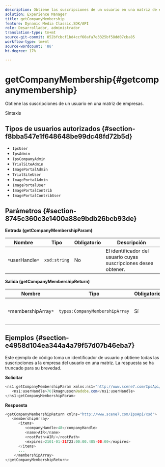 ```yaml
---
description: Obtiene las suscripciones de un usuario en una matriz de empresas.
solution: Experience Manager
title: getCompanyMembership
feature: Dynamic Media Classic,SDK/API
role: Desarrollador, administrador
translation-type: tm+mt
source-git-commit: 052bfcbcf1bd4ccf60afa7e3325bf58dd07cba85
workflow-type: tm+mt
source-wordcount: '88'
ht-degree: 17%

---
```



# getCompanyMembership{#getcompanymembership}

Obtiene las suscripciones de un usuario en una matriz de empresas.

Sintaxis

## Tipos de usuarios autorizados {#section-f8bba547e1f648648be99dc48fd72b5d}

* `IpsUser`
* `IpsAdmin`
* `IpsCompanyAdmin`
* `TrialSiteAdmin`
* `ImagePortalAdmin`
* `TrialSiteUser`
* `ImagePortalAdmin`
* `ImagePortalUser`
* `ImagePortalContrib`
* `ImagePortalContribUser`

## Parámetros {#section-8745c360c3e1400a88e9bdb26bcb93de}

**Entrada (getCompanyMembershipParam)**

| Nombre | Tipo | Obligatorio | Descripción |
|---|---|---|---|
| `*`userHandle`*` | `xsd:string` | No | El identificador del usuario cuyas suscripciones desea obtener. |

**Salida (getCompanyMembershipReturn)**

| Nombre | Tipo | Obligatorio | Descripción |
|---|---|---|---|
| `*`membershipArray`*` | `types:CompanyMembershipArray` | Sí | Matriz de miembros de la empresa. |

## Ejemplos {#section-e4958d104ea344a4a79f57d07b46eba7}

Este ejemplo de código toma un identificador de usuario y obtiene todas las suscripciones a la empresa del usuario en una matriz. La respuesta se ha truncado para su brevedad.

**Solicitar**

```java
<ns1:getCompanyMembershipParam xmlns:ns1="http://www.scene7.com/IpsApi/xsd">
   <ns1:userHandle>70|kmagnusson@adobe.com</ns1:userHandle>
</ns1:getCompanyMembershipParam>
```

**Respuesta**

```java
<getCompanyMembershipReturn xmlns="http://www.scene7.com/IpsApi/xsd">
   <membershipArray>
      <items>
         <companyHandle>48</companyHandle>
         <name>AIR</name>
         <rootPath>AIR/</rootPath>
         <expires>2101-01-31T23:00:00.485-08:00</expires>
      </items>
      ...
    </membershipArray>
</getCompanyMembershipReturn>
```

